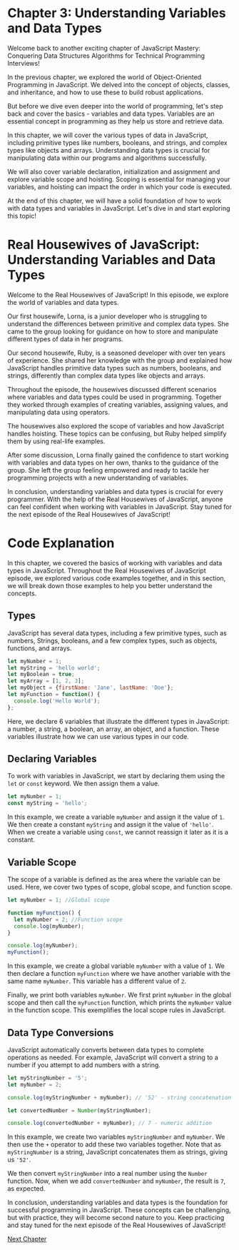 # Chapter 3: Understanding Variables and Data Types

Welcome back to another exciting chapter of JavaScript Mastery: Conquering Data Structures Algorithms for Technical Programming Interviews! 

In the previous chapter, we explored the world of Object-Oriented Programming in JavaScript. We delved into the concept of objects, classes, and inheritance, and how to use these to build robust applications.

But before we dive even deeper into the world of programming, let's step back and cover the basics - variables and data types. Variables are an essential concept in programming as they help us store and retrieve data. 

In this chapter, we will cover the various types of data in JavaScript, including primitive types like numbers, booleans, and strings, and complex types like objects and arrays. Understanding data types is crucial for manipulating data within our programs and algorithms successfully.

We will also cover variable declaration, initialization and assignment and explore variable scope and hoisting. Scoping is essential for managing your variables, and hoisting can impact the order in which your code is executed.

At the end of this chapter, we will have a solid foundation of how to work with data types and variables in JavaScript. Let's dive in and start exploring this topic!
# Real Housewives of JavaScript: Understanding Variables and Data Types

Welcome to the Real Housewives of JavaScript! In this episode, we explore the world of variables and data types.

Our first housewife, Lorna, is a junior developer who is struggling to understand the differences between primitive and complex data types. She came to the group looking for guidance on how to store and manipulate different types of data in her programs.

Our second housewife, Ruby, is a seasoned developer with over ten years of experience. She shared her knowledge with the group and explained how JavaScript handles primitive data types such as numbers, booleans, and strings, differently than complex data types like objects and arrays.

Throughout the episode, the housewives discussed different scenarios where variables and data types could be used in programming. Together they worked through examples of creating variables, assigning values, and manipulating data using operators.

The housewives also explored the scope of variables and how JavaScript handles hoisting. These topics can be confusing, but Ruby helped simplify them by using real-life examples.

After some discussion, Lorna finally gained the confidence to start working with variables and data types on her own, thanks to the guidance of the group. She left the group feeling empowered and ready to tackle her programming projects with a new understanding of variables.

In conclusion, understanding variables and data types is crucial for every programmer. With the help of the Real Housewives of JavaScript, anyone can feel confident when working with variables in JavaScript. Stay tuned for the next episode of the Real Housewives of JavaScript!
# Code Explanation

In this chapter, we covered the basics of working with variables and data types in JavaScript. Throughout the Real Housewives of JavaScript episode, we explored various code examples together, and in this section, we will break down those examples to help you better understand the concepts.

## Types

JavaScript has several data types, including a few primitive types, such as numbers, Strings, booleans, and a few complex types, such as objects, functions, and arrays. 

```javascript
let myNumber = 1;
let myString = 'hello world';
let myBoolean = true;
let myArray = [1, 2, 3];
let myObject = {firstName: 'Jane', lastName: 'Doe'};
let myFunction = function() {
  console.log('Hello World');
};
```

Here, we declare 6 variables that illustrate the different types in JavaScript: a number, a string, a boolean, an array, an object, and a function. These variables illustrate how we can use various types in our code.

## Declaring Variables

To work with variables in JavaScript, we start by declaring them using the `let` or `const` keyword. We then assign them a value.

```javascript
let myNumber = 1;
const myString = 'hello';
```

In this example, we create a variable `myNumber` and assign it the value of `1`. We then create a constant `myString` and assign it the value of `'hello'`. When we create a variable using `const`, we cannot reassign it later as it is a constant.

## Variable Scope

The scope of a variable is defined as the area where the variable can be used. Here, we cover two types of scope, global scope, and function scope.

```javascript
let myNumber = 1; //Global scope

function myFunction() {
  let myNumber = 2; //Function scope
  console.log(myNumber);
}

console.log(myNumber);
myFunction();
```

In this example, we create a global variable `myNumber` with a value of `1`. We then declare a function `myFunction` where we have another variable with the same name `myNumber`. This variable has a different value of `2`.

Finally, we print both variables `myNumber`. We first print `myNumber` in the global scope and then call the `myFunction` function, which prints the `myNumber` value in the function scope. This exemplifies the local scope rules in JavaScript.

## Data Type Conversions

JavaScript automatically converts between data types to complete operations as needed. For example, JavaScript will convert a string to a number if you attempt to add numbers with a string.

```javascript
let myStringNumber = '5';
let myNumber = 2;

console.log(myStringNumber + myNumber); // '52' - string concatenation

let convertedNumber = Number(myStringNumber);

console.log(convertedNumber + myNumber); // 7 - numeric addition
``` 

In this example, we create two variables `myStringNumber` and `myNumber`. We then use the `+` operator to add these two variables together. Note that as `myStringNumber` is a string, JavaScript concatenates them as strings, giving us `'52'`.

We then convert `myStringNumber` into a real number using the `Number` function. Now, when we add `convertedNumber` and `myNumber`, the result is `7`, as expected.

In conclusion, understanding variables and data types is the foundation for successful programming in JavaScript. These concepts can be challenging, but with practice, they will become second nature to you. Keep practicing and stay tuned for the next episode of the Real Housewives of JavaScript!


[Next Chapter](04_Chapter04.md)